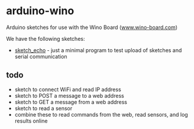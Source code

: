 # arduino-wino
Arduino sketches for use with the Wino Board (www.wino-board.com)

We have the following sketches: 

- [sketch_echo](./sketch_echo) - just a minimal program to test upload of sketches and serial communication


## todo

- sketch to connect WiFi and read IP address
- sketch to POST a message to a web address
- sketch to GET a message from a web address
- sketch to read a sensor
- combine these to read commands from the web, read sensors, and log results online
